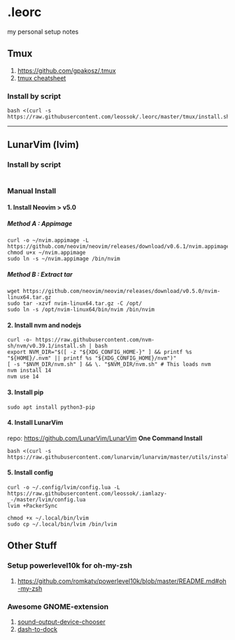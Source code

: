 # .leorc
my personal setup notes

## Tmux
1. https://github.com/gpakosz/.tmux
2. [tmux cheatsheet](https://tmuxcheatsheet.com/)

### Install by script
```
bash <(curl -s https://raw.githubusercontent.com/leossok/.leorc/master/tmux/install.sh)
```


_______________________

## LunarVim (lvim)

### Install by script
```

```

### Manual Install
#### 1. Install Neovim > v5.0
##### Method A : Appimage
```
curl -o ~/nvim.appimage -L https://github.com/neovim/neovim/releases/download/v0.6.1/nvim.appimage
chmod u+x ~/nvim.appimage
sudo ln -s ~/nvim.appimage /bin/nvim
```
##### Method B : Extract tar
```
wget https://github.com/neovim/neovim/releases/download/v0.5.0/nvim-linux64.tar.gz
sudo tar -xzvf nvim-linux64.tar.gz -C /opt/
sudo ln -s /opt/nvim-linux64/bin/nvim /bin/nvim
```



#### 2. Install nvm and nodejs
```
curl -o- https://raw.githubusercontent.com/nvm-sh/nvm/v0.39.1/install.sh | bash
export NVM_DIR="$([ -z "${XDG_CONFIG_HOME-}" ] && printf %s "${HOME}/.nvm" || printf %s "${XDG_CONFIG_HOME}/nvm")"
[ -s "$NVM_DIR/nvm.sh" ] && \. "$NVM_DIR/nvm.sh" # This loads nvm
nvm install 14
nvm use 14
```

#### 3. Install pip
```
sudo apt install python3-pip
```

#### 4. Install LunarVim
repo: https://github.com/LunarVim/LunarVim
**One Command Install**
```
bash <(curl -s https://raw.githubusercontent.com/lunarvim/lunarvim/master/utils/installer/install.sh)
```

#### 5. Install config
```
curl -o ~/.config/lvim/config.lua -L https://raw.githubusercontent.com/leossok/.iamlazy-_-/master/lvim/config.lua
lvim +PackerSync

chmod +x ~/.local/bin/lvim
sudo cp ~/.local/bin/lvim /bin/lvim
```

## Other Stuff

### Setup powerlevel10k for oh-my-zsh
1. https://github.com/romkatv/powerlevel10k/blob/master/README.md#oh-my-zsh

### Awesome GNOME-extension
1. [sound-output-device-chooser](https://extensions.gnome.org/extension/906/sound-output-device-chooser/) 
2. [dash-to-dock](https://extensions.gnome.org/extension/307/dash-to-dock/) 

